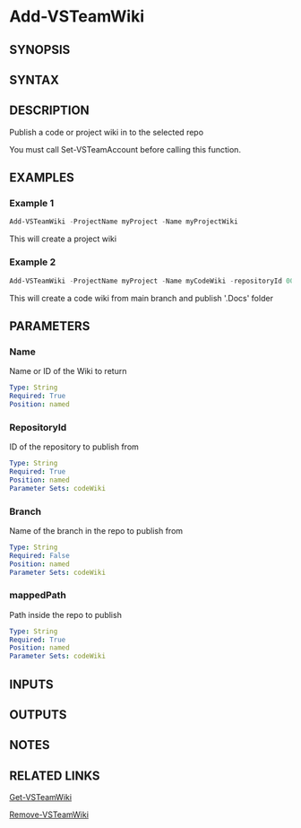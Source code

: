 <!-- #include "./common/header.md" -->

# Add-VSTeamWiki

## SYNOPSIS

<!-- #include "./synopsis/Add-VSTeamWiki.md" -->

## SYNTAX

## DESCRIPTION

Publish a code or project wiki in to the selected repo

You must call Set-VSTeamAccount before calling this function.

## EXAMPLES

### Example 1

```powershell
Add-VSTeamWiki -ProjectName myProject -Name myProjectWiki
```

This will create a project wiki

### Example 2

```powershell
Add-VSTeamWiki -ProjectName myProject -Name myCodeWiki -repositoryId 00000000-0000-0000-0000-000000000000 -branch main -mappedPath '/.Docs'
```

This will create a code wiki from main branch and publish '.Docs' folder

## PARAMETERS

<!-- #include "./params/projectName.md" -->

### Name

Name or ID of the Wiki to return

```yaml
Type: String
Required: True
Position: named
```

### RepositoryId

ID of the repository to publish from

```yaml
Type: String
Required: True
Position: named
Parameter Sets: codeWiki
```

### Branch

Name of the branch in the repo to publish from

```yaml
Type: String
Required: False
Position: named
Parameter Sets: codeWiki
```

### mappedPath

Path inside the repo to publish

```yaml
Type: String
Required: True
Position: named
Parameter Sets: codeWiki
```

## INPUTS

## OUTPUTS

## NOTES

<!-- #include "./common/prerequisites.md" -->

## RELATED LINKS



[Get-VSTeamWiki](Get-VSTeamWiki.md)

[Remove-VSTeamWiki](Remove-VSTeamWiki.md)
